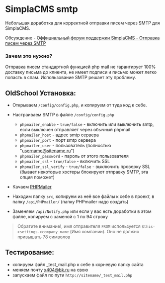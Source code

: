 # SimplaCMS smtp

Небольшая доработка для корректной отправки писем через SMTP для SimplaCMS.

Обсуждение - [Оффициальный форум поддержки SimplaCMS - Отправка писем через SMTP](http://forum.simplacms.ru/topic/13754-%D0%BE%D1%82%D0%BF%D1%80%D0%B0%D0%B2%D0%BA%D0%B0-%D0%BF%D0%B8%D1%81%D0%B5%D0%BC-%D1%87%D0%B5%D1%80%D0%B5%D0%B7-smtp/)

### Зачем это нужно?
Отправка писем стандартной функцией php mail не гарантирует 100% доставку письма до клиента, не имеет подписи и письмо может легко попасть в спам. Использование SMTP решает эту проблему.

## OldSchool Установка:
* Открываем `/config/config.php`, и копируем от туда код к себе. 
* Настраиваем SMTP в файле `/config/config.php`
  * `phpmailer_enable` - `true/false` - включить или выключить smtp, если выключен отправляет через обычный phpmail
  * `phpmailer_host` - адрес smtp сервера
  * `phpmailer_port` - порт smtp сервера
  * `phpmailer_user` - пользователь (полностью "username@sitename.ru")
  * `phpmailer_password` - пароль от этого пользователя
  * `phpmailer_ssl` - `true/false` - включить SSL
  * `phpmailer_ssl_verify` - `true/false` - выключить проверку SSL (бывает некоторые хостеры блокируют отправку SMTP, эта опция поможет)
  
* Качаем [PHPMailer](https://github.com/PHPMailer/PHPMailer)
* Находим папку `src`, копируем из неё все файлы к себе в проект, в папку `/api/PHPmailer/` (папку PHPmailer надо создать)
* Заменяем `/api/Notify.php` или если у вас есть доработки в этом файле, копируем с заменой с 1 по 94 строку

> Обратите внимание!, имя отправителя `FROM` используется `$this->settings->company_name` (Имя компании). Оно не должно привышать 78 символов

## Тестирование:
* копируем файл _test_mail.php к себе в корневую папку сайта
* меняем почту x404@bk.ru на свою
* запускаем файл по пути `http://sitename/_test_mail.php`
